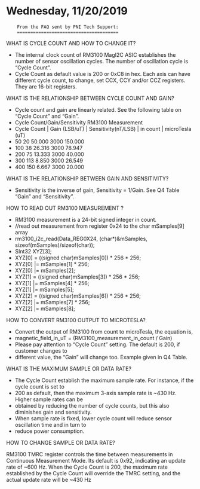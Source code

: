 

  Wednesday, 11/20/2019
  =====================


		From the FAQ sent by PNI Tech Support:
		======================================

WHAT IS CYCLE COUNT AND HOW TO CHANGE IT?

- The internal clock count of RM3100 MagI2C ASIC establishes the number of sensor oscillation cycles. The number of oscillation cycle is “Cycle Count”.
- Cycle Count as default value is 200 or 0xC8 in hex. Each axis can have different cycle count, to change, set CCX, CCY and/or CCZ registers. They are 16-bit registers.

WHAT IS THE RELATIONSHIP BETWEEN CYCLE COUNT AND GAIN?

- Cycle count and gain are linearly related. See the following table on “Cycle Count” and “Gain”.
- Cycle Count/Gain/Sensitivity RM3100 Measurement
- Cycle  Count  |  Gain  (LSB/uT) |  Sensitivity(nT/LSB)  |  in count | microTesla (uT)
- 50 20 50.000 3000 150.000
- 100 38 26.316 3000 78.947
- 200 75 13.333 3000 40.000
- 300 113 8.850 3000 26.549
- 400 150 6.667 3000 20.000

WHAT IS THE RELATIONSHIP BETWEEN GAIN AND SENSITIVITY?

- Sensitivity is the inverse of gain, Sensitivity = 1/Gain. See Q4 Table “Gain” and “Sensitivity”.

HOW TO READ OUT RM3100 MEASUREMENT ?

- RM3100 measurement is a 24-bit signed integer in count.
-  //read out measurement from register 0x24 to the char mSamples[9] array
-  rm3100_i2c_read(Data_REG0X24, (char*)&mSamples, sizeof(mSamples)/sizeof(char));
-  SInt32 XYZ[3];
-  XYZ[0] = ((signed char)mSamples[0]) * 256 * 256;
-  XYZ[0] |= mSamples[1] * 256;
-  XYZ[0] |= mSamples[2];
-  XYZ[1] = ((signed char)mSamples[3]) * 256 * 256;
-  XYZ[1] |= mSamples[4] * 256;
-  XYZ[1] |= mSamples[5];
-  XYZ[2] = ((signed char)mSamples[6]) * 256 * 256;
-  XYZ[2] |= mSamples[7] * 256;
-  XYZ[2] |= mSamples[8];

HOW TO CONVERT RM3100 OUTPUT TO MICROTESLA?

- Convert the output of RM3100 from count to microTesla, the equation is,
- magnetic_field_in_uT = (RM3100_measurement_in_count / Gain)
- Please pay attention to “Cycle Count” setting. The default is 200, if customer changes to
- different value, the “Gain” will change too. Example given in Q4 Table.

WHAT IS THE MAXIMUM SAMPLE OR DATA RATE?

- The Cycle Count establish the maximum sample rate. For instance, if the cycle count is set to
- 200 as default, then the maximum 3-axis sample rate is ~430 Hz. Higher sample rates can be
- obtained by reducing the number of cycle counts, but this also diminishes gain and sensitivity.
- When sample rate is fixed, lower cycle count will reduce sensor oscillation time and in turn to
- reduce power consumption.

HOW TO CHANGE SAMPLE OR DATA RATE?

RM3100 TMRC register controls the time between measurements in Continuous Measurement
Mode. Its default is 0x92, indicating an update rate of ~600 Hz. When the Cycle Count is 200,
the maximum rate established by the Cycle Count will override the TMRC setting, and the
actual update rate will be ~430 Hz
